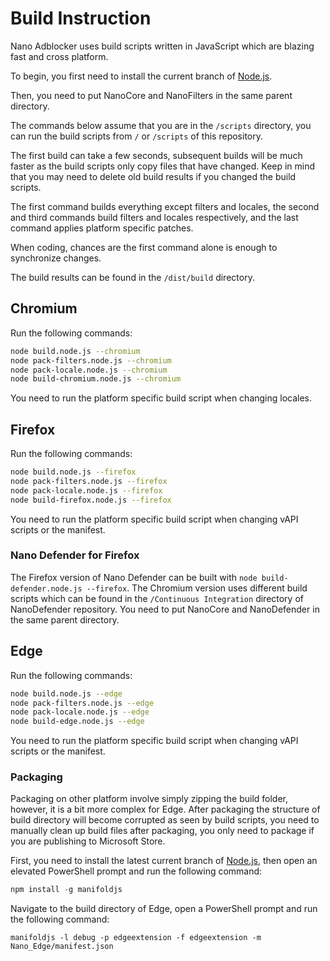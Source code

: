 # Build Instruction

Nano Adblocker uses build scripts written in JavaScript which are blazing fast and cross platform. 

To begin, you first need to install the current branch of [Node.js](https://nodejs.org/). 

Then, you need to put NanoCore and NanoFilters in the same parent directory. 

The commands below assume that you are in the `/scripts` directory, you can run the build scripts from `/` or `/scripts` of 
this repository. 

The first build can take a few seconds, subsequent builds will be much faster as the build scripts only copy files that have 
changed. Keep in mind that you may need to delete old build results if you changed the build scripts. 

The first command builds everything except filters and locales, the second and third commands build filters and locales respectively, 
and the last command applies platform specific patches. 

When coding, chances are the first command alone is enough to synchronize changes. 

The build results can be found in the `/dist/build` directory. 

## Chromium

Run the following commands: 
```bash
node build.node.js --chromium
node pack-filters.node.js --chromium
node pack-locale.node.js --chromium
node build-chromium.node.js --chromium
```

You need to run the platform specific build script when changing locales. 

## Firefox

Run the following commands: 
```bash
node build.node.js --firefox
node pack-filters.node.js --firefox
node pack-locale.node.js --firefox
node build-firefox.node.js --firefox
```

You need to run the platform specific build script when changing vAPI scripts or the manifest. 

### Nano Defender for Firefox

The Firefox version of Nano Defender can be built with `node build-defender.node.js --firefox`. The Chromium version uses different 
build scripts which can be found in the `/Continuous Integration` directory of NanoDefender repository. You need to put NanoCore 
and NanoDefender in the same parent directory. 

## Edge

Run the following commands: 
```bash
node build.node.js --edge
node pack-filters.node.js --edge
node pack-locale.node.js --edge
node build-edge.node.js --edge
```

You need to run the platform specific build script when changing vAPI scripts or the manifest. 

### Packaging

Packaging on other platform involve simply zipping the build folder, however, it is a bit more complex for Edge. After packaging 
the structure of build directory will become corrupted as seen by build scripts, you need to manually clean up build files after 
packaging, you only need to package if you are publishing to Microsoft Store. 

First, you need to install the latest current branch of [Node.js](https://nodejs.org/en/), then open an elevated PowerShell prompt 
and run the following command: 
```PowerShell
npm install -g manifoldjs
```

Navigate to the build directory of Edge, open a PowerShell prompt and run the following command: 
```
manifoldjs -l debug -p edgeextension -f edgeextension -m Nano_Edge/manifest.json
```
